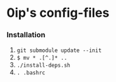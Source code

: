 0ip's config-files
============

### Installation

  1. `git submodule update --init`
  2. `$ mv * .[^.]* ..`
  3. `./install-deps.sh`
  4. `. .bashrc`
